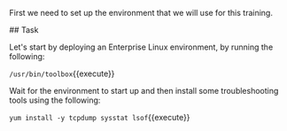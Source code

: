 First we need to set up the environment that we will use for this training.

## Task

Let's start by deploying an Enterprise Linux environment, by running the following:

`/usr/bin/toolbox`{{execute}}

Wait for the environment to start up and then install some troubleshooting tools using the following:

`yum install -y tcpdump sysstat lsof`{{execute}}

